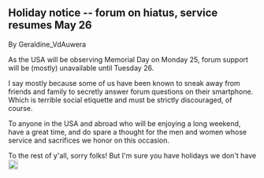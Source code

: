 ## Holiday notice -- forum on hiatus, service resumes May 26

By Geraldine_VdAuwera

<p>As the USA will be observing Memorial Day on Monday 25, forum support will be (mostly) unavailable until Tuesday 26.</p>

<p>I say mostly because some of us have been known to sneak away from friends and family to secretly answer forum questions on their smartphone. Which is terrible social etiquette and must be strictly discouraged, of course.</p>

<p>To anyone in the USA and abroad who will be enjoying a long weekend, have a great time, and do spare a thought for the men and women whose service and sacrifices we honor on this occasion.</p>

<p>To the rest of y'all, sorry folks! But I'm sure you have holidays we don't have <img class="emoji" src="https://gatkforums.broadinstitute.org/resources/emoji/smile.png" title=":)" alt=":)" height="20"></img></p>
